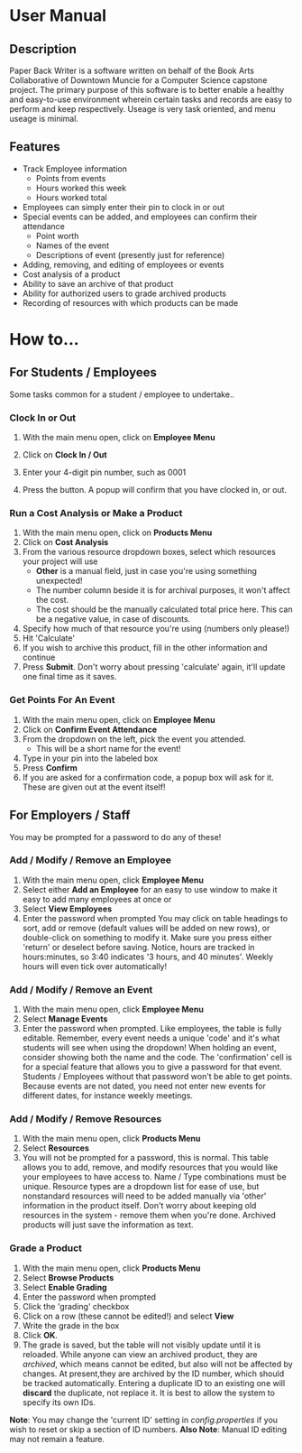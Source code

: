 # User Manual

## **Description**

Paper Back Writer is a software written on behalf of the Book Arts Collaborative of Downtown Muncie for a Computer Science capstone project. The primary purpose of this software is to better enable a healthy and easy-to-use environment wherein certain tasks and records are easy to perform and keep respectively. Useage is very task oriented, and menu useage is minimal.

## **Features**
* Track Employee information
  * Points from events
  * Hours worked this week
  * Hours worked total
* Employees can simply enter their pin to clock in or out
* Special events can be added, and employees can confirm their attendance
  * Point worth
  * Names of the event
  * Descriptions of event (presently just for reference)
* Adding, removing, and editing of employees or events
* Cost analysis of a product
* Ability to save an archive of that product
* Ability for authorized users to grade archived products
* Recording of resources with which products can be made

# How to...

## For Students / Employees
Some tasks common for a student / employee to undertake..

### Clock In or Out
1. With the main menu open, click on **Employee Menu**

1. Click on **Clock In / Out**
1. Enter your 4-digit pin number, such as 0001
1. Press the button. A popup will confirm that you have clocked in, or out.

### Run a Cost Analysis or Make a Product
1. With the main menu open, click on **Products Menu**
1. Click on **Cost Analysis**
1. From the various resource dropdown boxes, select which resources your project will use
	* **Other** is a manual field, just in case you're using something unexpected!
 	* The number column beside it is for archival purposes, it won't affect the cost.
 	* The cost should be the manually calculated total price here. This can be a negative value, in case of discounts.
1. Specify how much of that resource you're using (numbers only please!)
1. Hit 'Calculate'
1. If you wish to archive this product, fill in the other information and continue
1. Press **Submit**. Don't worry about pressing 'calculate' again, it'll update one final time as it saves.

### Get Points For An Event
1. With the main menu open, click on **Employee Menu**
1. Click on **Confirm Event Attendance**
1. From the dropdown on the left, pick the event you attended.
	* This will be a short name for the event!
1. Type in your pin into the labeled box
1. Press **Confirm**
1. If you are asked for a confirmation code, a popup box will ask for it. These are given out at the event itself!

## For Employers / Staff
You may be prompted for a password to do any of these!

### Add / Modify / Remove an Employee
1. With the main menu open, click **Employee Menu**
1. Select either **Add an Employee** for an easy to use window to make it easy to add many employees at once or
1. Select **View Employees**
1. Enter the password when prompted
You may click on table headings to sort, add or remove (default values will be added on new rows), or double-click on something to modify it. Make sure you press either 'return' or deselect before saving. Notice, hours are tracked in hours:minutes, so 3:40 indicates '3 hours, and 40 minutes'. Weekly hours will even tick over automatically!

### Add / Modify / Remove an Event
1. With the main menu open, click **Employee Menu**
1. Select **Manage Events**
1. Enter the password when prompted.
Like employees, the table is fully editable. Remember, every event needs a unique 'code' and it's what students will see when using the dropdown! When holding an event, consider showing both the name and the code. The 'confirmation' cell is for a special feature that allows you to give a password for that event. Students / Employees without that password won't be able to get points. Because events are not dated, you need not enter new events for different dates, for instance weekly meetings.

### Add / Modify / Remove Resources
1. With the main menu open, click **Products Menu**
1. Select **Resources**
1. You will not be prompted for a password, this is normal.
This table allows you to add, remove, and modify resources that you would like your employees to have access to. Name / Type combinations must be unique. Resource types are a dropdown list for ease of use, but nonstandard resources will need to be added manually via 'other' information in the product itself. Don't worry about keeping old resources in the system - remove them when you're done. Archived products will just save the information as text.

### Grade a Product
1. With the main menu open, click **Products Menu**
1. Select **Browse Products**
1. Select **Enable Grading**
1. Enter the password when prompted
1. Click the 'grading' checkbox
1. Click on a row (these cannot be edited!) and select **View**
1. Write the grade in the box
1. Click **OK**.
1. The grade is saved, but the table will not visibly update until it is reloaded.
While anyone can view an archived product, they are *archived*, which means cannot be edited, but also will not be affected by changes. At present,they are archived by the ID number, which should be tracked automatically. Entering a duplicate ID to an existing one will **discard** the duplicate, not replace it. It is best to allow the system to specify its own IDs.

**Note**: You may change the 'current ID' setting in *config.properties* if you wish to reset or skip a section of ID numbers.
**Also Note**: Manual ID editing may not remain a feature.
